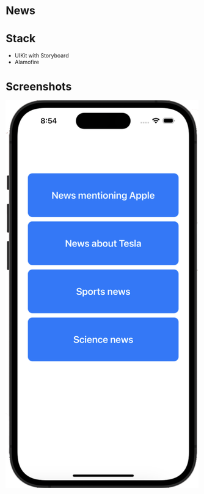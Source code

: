 # News

# Stack

- UIKit with Storyboard
- Alamofire

# Screenshots

![Image alt](https://github.com/Maxim-Zykin/News/blob/main/news_menu.png)
